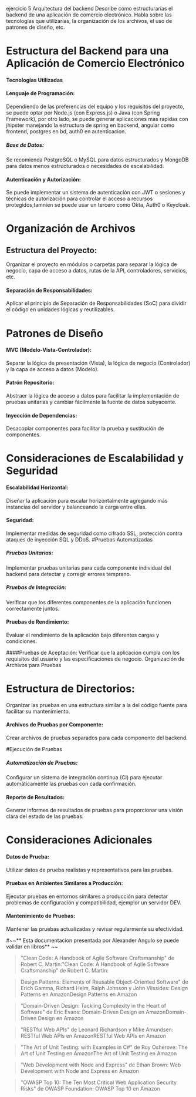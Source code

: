 ejercicio 5 Arquitectura del backend
Describe cómo estructurarías el backend de una aplicación de comercio electrónico. Habla
sobre las tecnologías que utilizarías, la organización de los archivos, el uso de patrones de
diseño, etc.



# Estructura del Backend para una Aplicación de Comercio Electrónico
#### Tecnologías Utilizadas
#### Lenguaje de Programación:
Dependiendo de las preferencias del equipo y los requisitos del proyecto, se puede optar por Node.js (con Express.js) o Java (con Spring Framework), por otro lado, se puede generar aplicaciones mas rapidas con jhipster manejando la estructura de spring en backend, angular como frontend, postgres en bd, auth0 en autenticacion.


##### Base de Datos: 
Se recomienda PostgreSQL o MySQL para datos estructurados y MongoDB para datos menos estructurados o necesidades de escalabilidad.

#### Autenticación y Autorización: 
Se puede implementar un sistema de autenticación con JWT o sesiones y técnicas de autorización para controlar el acceso a recursos protegidos,tamnien se puede usar un tercero como Okta, Auth0 o Keycloak.

# Organización de Archivos
## Estructura del Proyecto:
Organizar el proyecto en módulos o carpetas para separar la lógica de negocio, capa de acceso a datos, rutas de la API, controladores, servicios, etc.
#### Separación de Responsabilidades: 
Aplicar el principio de Separación de Responsabilidades (SoC) para dividir el código en unidades lógicas y reutilizables.
# Patrones de Diseño
#### MVC (Modelo-Vista-Controlador): 
Separar la lógica de presentación (Vista), la lógica de negocio (Controlador) y la capa de acceso a datos (Modelo).
#### Patrón Repositorio: 
Abstraer la lógica de acceso a datos para facilitar la implementación de pruebas unitarias y cambiar fácilmente la fuente de datos subyacente.
#### Inyección de Dependencias: 
Desacoplar componentes para facilitar la prueba y sustitución de componentes.
# Consideraciones de Escalabilidad y Seguridad
#### Escalabilidad Horizontal: 
Diseñar la aplicación para escalar horizontalmente agregando más instancias del servidor y balanceando la carga entre ellas.
#### Seguridad: 
Implementar medidas de seguridad como cifrado SSL, protección contra ataques de inyección SQL y DDoS.
#Pruebas Automatizadas
##### Pruebas Unitarias:
Implementar pruebas unitarias para cada componente individual del backend para detectar y corregir errores temprano.

##### Pruebas de Integración: 
Verificar que los diferentes componentes de la aplicación funcionen correctamente juntos.

#### Pruebas de Rendimiento: 
Evaluar el rendimiento de la aplicación bajo diferentes cargas y condiciones.


####Pruebas de Aceptación: 
Verificar que la aplicación cumpla con los requisitos del usuario y las especificaciones de negocio.
Organización de Archivos para Pruebas

# Estructura de Directorios: 
Organizar las pruebas en una estructura similar a la del código fuente para facilitar su mantenimiento.

#### Archivos de Pruebas por Componente: 
Crear archivos de pruebas separados para cada componente del backend.


#Ejecución de Pruebas

##### Automatización de Pruebas: 
Configurar un sistema de integración continua (CI) para ejecutar automáticamente las pruebas con cada confirmación.
#### Reporte de Resultados: 
Generar informes de resultados de pruebas para proporcionar una visión clara del estado de las pruebas.
# Consideraciones Adicionales
#### Datos de Prueba: 
Utilizar datos de prueba realistas y representativos para las pruebas.
#### Pruebas en Ambientes Similares a Producción: 
Ejecutar pruebas en entornos similares a producción para detectar problemas de configuración y compatibilidad, ejemplor un servidor DEV.
#### Mantenimiento de Pruebas: 
Mantener las pruebas actualizadas y revisar regularmente su efectividad.


#~~** Esta documentacion presentada por Alexander Angulo se puede validar en libros** ~~
> "Clean Code: A Handbook of Agile Software Craftsmanship" de Robert C. Martin:"Clean Code: A Handbook of Agile Software Craftsmanship" de Robert C. Martin:

> Design Patterns: Elements of Reusable Object-Oriented Software" de Erich Gamma, Richard Helm, Ralph Johnson y John Vlissides:
Design Patterns en AmazonDesign Patterns en Amazon


> "Domain-Driven Design: Tackling Complexity in the Heart of Software" de Eric Evans:
Domain-Driven Design en AmazonDomain-Driven Design en Amazon

> "RESTful Web APIs" de Leonard Richardson y Mike Amundsen:
RESTful Web APIs en AmazonRESTful Web APIs en Amazon

> "The Art of Unit Testing: with Examples in C#" de Roy Osherove:
The Art of Unit Testing en AmazonThe Art of Unit Testing en Amazon

> "Web Development with Node and Express" de Ethan Brown:
Web Development with Node and Express en Amazon

> "OWASP Top 10: The Ten Most Critical Web Application Security Risks" de OWASP Foundation:
OWASP Top 10 en Amazon